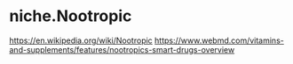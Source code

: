 # niche.Nootropic
https://en.wikipedia.org/wiki/Nootropic https://www.webmd.com/vitamins-and-supplements/features/nootropics-smart-drugs-overview
